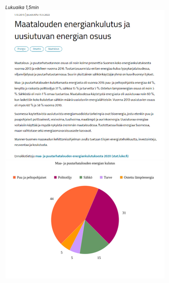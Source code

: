 _Lukuaika 1,5min_
<img src="https://github.com/EternalAzure/Keskusteluilta/blob/main/Huoltovarmuus/kuvat/Maatalouden%20energian%20kulutus.PNG" width="1000"/>
<img src="https://github.com/EternalAzure/Keskusteluilta/blob/main/Huoltovarmuus/kuvat/Energian%20kulutus%20kaavio.svg" width="800"/>

